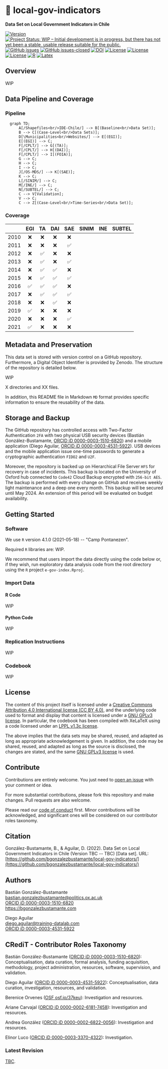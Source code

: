 # :closed_lock_with_key: local-gov-indicators
**Data Set on Local Government Indicators in Chile**

[![Version](https://img.shields.io/badge/version-v0.20.13-blue.svg)](CHANGELOG.md) [![Project Status: WIP – Initial development is in progress, but there has not yet been a stable, usable release suitable for the public.](https://www.repostatus.org/badges/latest/wip.svg)](STATUS.md) [![GitHub issues](https://img.shields.io/github/issues/bgonzalezbustamante/local-gov-indicators.svg)](https://github.com/bgonzalezbustamante/local-gov-indicators/issues/) [![GitHub issues-closed](https://img.shields.io/github/issues-closed/bgonzalezbustamante/local-gov-indicators.svg)](https://github.com/bgonzalezbustamante/local-gov-indicators/issues?q=is%3Aissue+is%3Aclosed) [![DOI](https://img.shields.io/badge/DOI-TBC-blue)](CHANGELOG.md) [![License](https://img.shields.io/badge/license-GNU%20GPLv3-black)](LICENSE-GPL.md) [![License](https://img.shields.io/badge/license-CC%20BY%204.0-black)](LICENSE-CC.md) [![License](https://img.shields.io/badge/license-LPPL%20v1.3c-black)](LICENSE-LPPL.md) [![R](https://img.shields.io/badge/made%20with-R%20v4.1.0-1f425f.svg)](https://cran.r-project.org/) [![Latex](https://img.shields.io/badge/made%20with-LaTeX-1f425f.svg)](https://www.latex-project.org/)

## Overview

WIP

## Data Pipeline and Coverage

### Pipeline

```mermaid
  graph TD;
      A[/Shapefiles<br/>IDE-Chile/] --> B[(Baseline<br/>Data Set)];
      B --> C[(Case-Level<br/>Data Sets)];
      D[\Municipalities<br/>Websites/] --> E[(EGI)];
      E[(EGI)] --> C;
      F[/CPLT/] --> G[(TA)];
      F[/CPLT/] --> H[(DAI)];
      F[/CPLT/] --> I[(FOIA)];
      G --> C;
      H --> C;
      I --> C;
      J[/OS-MDS/] --> K[(SAE)];
      K --> C;
      L[/SINIM/] --> C;
      M[/INE/] --> C;
      N[/SUBTEL/] --> C;
      C --> V[Validation];
      V --> C;
      C --> Z[(Case-Level<br/>Time-Series<br/>Data Set)];
```
### Coverage

|  | EGI | TA | DAI | SAE | SINIM | INE | SUBTEL |
|---|:---:|:---:|:---:|:---:|:---:|:---:|---|
| 2010 | :x: | :x: | :x: | :x: |  |  |  |
| 2011 | :x: | :x: | :x: | :white_check_mark: |  |  |  |
| 2012 | :x: | :white_check_mark: | :x: | :x: |  |  |  |
| 2013 | :x: | :white_check_mark: | :x: | :white_check_mark: |  |  |  |
| 2014 | :x: | :white_check_mark: | :white_check_mark: | :x: |  |  |  |
| 2015 | :x: | :white_check_mark: | :white_check_mark: | :white_check_mark: |  |  |  |
| 2016 | :white_check_mark: | :white_check_mark: | :white_check_mark: | :x: |  |  |  |
| 2017 | :x: | :white_check_mark: | :white_check_mark: | :white_check_mark: |  |  |  |
| 2018 | :x: | :x: | :white_check_mark: | :x: |  |  |  |
| 2019 | :white_check_mark: | :x: | :x: | :x: |  |  |  |
| 2020 | :x: | :x: | :x: | :white_check_mark: |  |  |  |
| 2021 | :white_check_mark: | :x: | :x: | :x: |  |  |  |

## Metadata and Preservation

This data set is stored with version control on a GitHub repository. Furthermore, a Digital Object Identifier is provided by Zenodo. The structure of the repository is detailed below.

WIP

X directories and XX files.

In addition, this README file in Markdown `MD` format provides specific information to ensure the reusability of the data.

## Storage and Backup

The GitHub repository has controlled access with Two-Factor Authentication `2FA` with two physical USB security devices (Bastián González-Bustamante, [ORCID iD 0000-0003-1510-6820](https://orcid.org/0000-0003-1510-6820)) and a mobile application (Diego Aguilar, [ORCID iD 0000-0003-4531-5922](https://orcid.org/0000-0003-4531-5922)). USB devices and the mobile application issue one-time passwords to generate a cryptographic authentication `FIDO2` and `U2F`.

Moreover, the repository is backed up on Hierarchical File Server `HFS` for recovery in case of incidents. This backup is located on the University of Oxford hub connected to `Code42` Cloud Backup encrypted with `256-bit AES`. The backup is performed with every change on GitHub and receives weekly light maintenance and a deep one every month. This backup will be secured until May 2024. An extension of this period will be evaluated on budget availability.

## Getting Started

### Software

We use `R` version 4.1.0 (2021-05-18) -- "Camp Pontanezen".

Required `R` libraries are: WIP.

We recommend that users import the data directly using the code below or, if they wish, run exploratory data analysis code from the root directory using the `R` project `e-gov-index.Rproj`.

### Import Data

#### R Code

WIP

#### Python Code

WIP

### Replication Instructions

WIP

### Codebook

WIP

## License

The content of this project itself is licensed under a [Creative Commons Attribution 4.0 International license (CC BY 4.0)](LICENSE-CC.md), and the underlying code used to format and display that content is licensed under a [GNU GPLv3 license](LICENSE-GPL.md). In particular, the codebook has been compiled with XeLaTeX using a code licensed under an [LPPL v1.3c license](LICENSE-LPPL.md).

The above implies that the data sets may be shared, reused, and adapted as long as appropriate acknowledgement is given. In addition, the code may be shared, reused, and adapted as long as the source is disclosed, the changes are stated, and the same [GNU GPLv3 license](LICENSE-GPL.md) is used.

## Contribute

Contributions are entirely welcome. You just need to [open an issue](https://github.com/bgonzalezbustamante/local-gov-indicators/issues/new) with your comment or idea.

For more substantial contributions, please fork this repository and make changes. Pull requests are also welcome.

Please read our [code of conduct](CODE_OF_CONDUCT.md) first. Minor contributions will be acknowledged, and significant ones will be considered on our contributor roles taxonomy.

## Citation

González-Bustamante, B., & Aguilar, D. (2022). Data Set on Local Government Indicators in Chile (Version TBC -- TBC) [Data set]. URL: [https://github.com/bgonzalezbustamante/local-gov-indicators/](https://github.com/bgonzalezbustamante/local-gov-indicators/)

## Authors

Bastián González-Bustamante \
bastian.gonzalezbustamante@politics.ox.ac.uk \
[ORCID iD 0000-0003-1510-6820](https://orcid.org/0000-0003-1510-6820) \
https://bgonzalezbustamante.com

Diego Aguilar \
diego.aguilar@training-datalab.com \
[ORCID iD 0000-0003-4531-5922](https://orcid.org/0000-0003-4531-5922)

## CRediT - Contributor Roles Taxonomy

Bastián González-Bustamante ([ORCID iD 0000-0003-1510-6820](https://orcid.org/0000-0003-1510-6820)): Conceptualisation, data curation, formal analysis, funding acquisition, methodology, project administration, resources, software, supervision, and validation.

Diego Aguilar ([ORCID iD 0000-0003-4531-5922](https://orcid.org/0000-0003-4531-5922)): Conceptualisation, data curation, investigation, resources, and validation.

Berenice Orvenes ([OSF osf.io/37keu](https://osf.io/37keu/)): Investigation and resources.

Ariane Carvajal ([ORCID iD 0000-0002-6181-7458](https://orcid.org/0000-0002-6181-7458)): Investigation and resources.

Andrea González ([ORCID iD 0000-0002-6822-0056](https://orcid.org/0000-0002-6822-0056)): Investigation and resources.

Elinor Luco ([ORCID iD 0000-0003-3370-4322](https://orcid.org/0000-0003-3370-4322)): Investigation.

### Latest Revision

[TBC](CHANGELOG.md).
